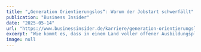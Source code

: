 ```yaml
---
title: "„Generation Orientierungslos“: Warum der Jobstart schwerfällt"
publication: "Business Insider"
date: "2025-05-14"
url: "https://www.businessinsider.de/karriere/generation-orientierungslos-warum-der-jobstart-schwerfaellt/"
excerpt: "Wie kommt es, dass in einem Land voller offener Ausbildungsplätze so viele junge Menschen keinen passenden Berufseinstieg finden?"
image: null
---
```

